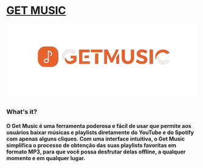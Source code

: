 # [GET MUSIC](https://frontend-gm.vercel.app/)
![certificado](https://github.com/bevly0101/frontend_gm/blob/main/public/images/logo_getmusic.png?raw=true)

### What's it?
#### O Get Music é uma ferramenta poderosa e fácil de usar que permite aos usuários baixar músicas e playlists diretamente do YouTube e do Spotify com apenas alguns cliques. Com uma interface intuitiva, o Get Music simplifica o processo de obtenção das suas playlists favoritas em formato MP3, para que você possa desfrutar delas offline, a qualquer momento e em qualquer lugar.
